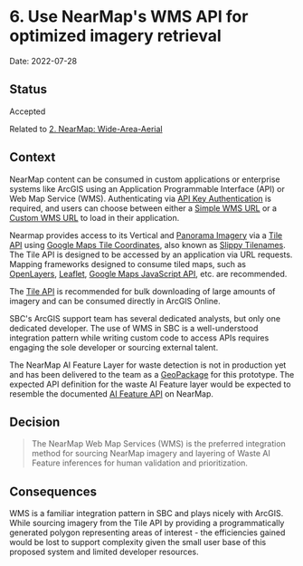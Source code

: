 # 6. Use NearMap's WMS API for optimized imagery retrieval

Date: 2022-07-28

## Status

Accepted

Related to [2. NearMap: Wide-Area-Aerial](0002-source-wide-area-aerial-imagery-from-nearmap.md)

## Context

NearMap content can be consumed in custom applications or enterprise systems like ArcGIS using an Application Programmable Interface (API) or Web Map Service (WMS). Authenticating via [API Key Authentication](https://docs.nearmap.com/display/ND/API+Key+Authentication) is required, and users can choose between either a [Simple WMS URL](https://docs.nearmap.com/display/ND/WMS+2.0+Integration#WMS2.0Integration-ObtainingaSimpleWMSURL) or a [Custom WMS URL](https://docs.nearmap.com/display/ND/WMS+2.0+Integration#WMS2.0Integration-ObtainingaCustomWMSURL) to load in their application.

Nearmap provides access to its Vertical and [Panorama Imagery](https://docs.nearmap.com/display/ND/Tile+API#TileAPI-PanoramaImagery) via a [Tile API](https://docs.nearmap.com/display/ND/Tile+API) using [Google Maps Tile Coordinates](https://developers.google.com/maps/documentation/javascript/coordinates), also known as [Slippy Tilenames](https://wiki.openstreetmap.org/wiki/Slippy_map_tilenames). The Tile API is designed to be accessed by an application via URL requests. Mapping frameworks designed to consume tiled maps, such as [OpenLayers](https://openlayers.org/), [Leaflet](http://leafletjs.com/), [Google Maps JavaScript API](https://developers.google.com/maps/documentation/javascript/), etc. are recommended.

The [Tile API](https://docs.nearmap.com/display/ND/Tile+API) is recommended for bulk downloading of large amounts of imagery and can be consumed directly in ArcGIS Online.

SBC's ArcGIS support team has several dedicated analysts, but only one dedicated developer. The use of WMS in SBC is a well-understood integration pattern while writing custom  code to access APIs requires engaging the sole developer or sourcing external talent.

The NearMap AI Feature Layer for waste detection is not in production yet and has been delivered to the team as a [GeoPackage](https://www.geopackage.org/) for this prototype. The expected API definition for the waste AI Feature layer would be expected to resemble the documented [AI Feature API](https://docs.nearmap.com/display/ND/AI+Feature+API) on NearMap. 

## Decision

>The NearMap Web Map Services (WMS) is the preferred integration method for sourcing NearMap imagery and layering of Waste AI Feature inferences for human validation and prioritization.

## Consequences

WMS is a familiar integration pattern in SBC and plays nicely with ArcGIS. While sourcing imagery from the Tile API by providing a programmatically generated polygon representing areas of interest - the efficiencies gained would be lost to support complexity given the small user base of this proposed system and limited developer resources.
